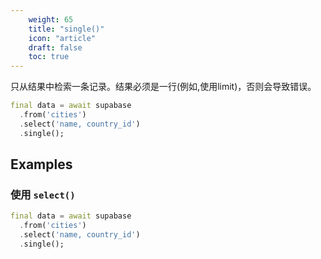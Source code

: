 ```yaml
---
    weight: 65
    title: "single()"
    icon: "article"
    draft: false
    toc: true
---
```


只从结果中检索一条记录。结果必须是一行(例如,使用limit)，否则会导致错误。


```dart
final data = await supabase
  .from('cities')
  .select('name, country_id')
  .single();
```


















## Examples

### 使用 `select()`



```dart
final data = await supabase
  .from('cities')
  .select('name, country_id')
  .single();
```
